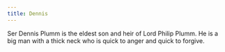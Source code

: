 ```yaml
---
title: Dennis
---
```


Ser Dennis Plumm is the eldest son and heir of Lord Philip Plumm. He is a big man with a thick neck who is quick to anger and quick to forgive.


